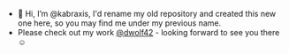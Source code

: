 - 👋 Hi, I’m @kabraxis, I'd rename my old repository and created this new one here, so you may find me under my previous name.
- Please check out my work [@dwolf42](https://www.github.com/dwolf42) - looking forward to see you there ☺

<!---
kabraxis/kabraxis is a ✨ special ✨ repository because its `README.md` (this file) appears on your GitHub profile.
You can click the Preview link to take a look at your changes.
--->
